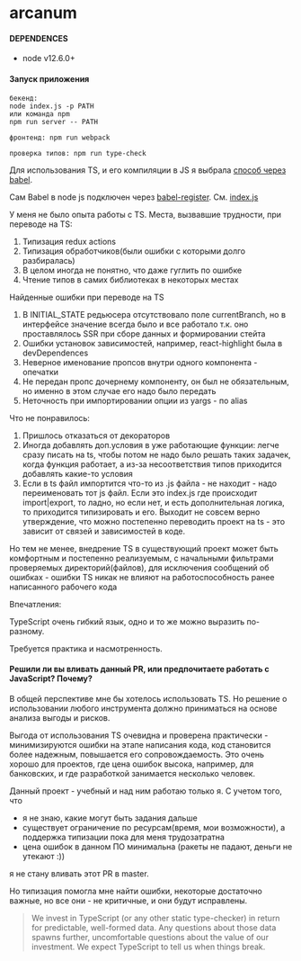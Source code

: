 # arcanum

#### DEPENDENCES
 - node v12.6.0+

#### Запуск приложения
```
бекенд:
node index.js -p PATH
или команда npm
npm run server -- PATH

фронтенд: npm run webpack

проверка типов: npm run type-check
```
Для использования TS, и его компиляции в JS я выбрала [способ через babel](https://devblogs.microsoft.com/typescript/typescript-and-babel-7/). 

Сам Babel в node js подключен через [babel-register](https://babeljs.io/docs/en/babel-register). См. [index.js](https://github.com/Astarta0/shri-arcanum/blob/typescript/index.js)

У меня не было опыта работы с TS.
Места, вызвавшие трудности, при переводе на TS:
1. Типизация redux actions
2. Типизация обработчиков(были ошибки с которыми долго разбиралась)
3. В целом иногда не понятно, что даже гуглить по ошибке
4. Чтение типов в самих библиотеках в некоторых местах

Найденные ошибки при переводе на TS
1. В INITIAL_STATE редьюсера отсутствовало поле currentBranch, но в интерфейсе значение всегда
было и все работало т.к. оно проставлялось SSR при сборе данных и формировании стейта
2. Ошибки установок зависимостей, например, react-highlight была в devDependences
3. Неверное именование пропсов внутри одного компонента - опечатки
4. Не передан пропс дочернему компоненту, он был не обязательным, но именно в этом случае его надо было передать
5. Неточность при импортировании опции из yargs - по alias

Что не понравилось:
1. Пришлось отказаться от декораторов
2. Иногда добавлять доп.условия в уже работающие функции: 
легче сразу писать на ts, чтобы потом не надо было решать таких задачек, когда функция работает,
а из-за несоответствия типов приходится добавлять какие-то условия
3. Если в ts файл импортится что-то из .js файла - не находит - надо переименовать тот js файл.
Если это index.js где происходит import|export, то ладно, но если нет, и есть дополнительная логика, то приходится
типизировать и его. Выходит не совсем верно утверждение, что можно постепенно переводить проект на ts - это зависит от связей и зависимостей в коде.

Но тем не менее, внедрение TS в существующий проект может быть комфортным и постепенно реализуемым, с начальными фильтрами проверяемых директорий(файлов), для исключения сообщений об ошибках - ошибки TS никак не влияют на работоспособность ранее написанного рабочего кода

Впечатления:

TypeScript очень гибкий язык, одно и то же можно выразить по-разному.

Требуется практика и насмотренность.

#### Решили ли вы вливать данный PR, или предпочитаете работать с JavaScript? Почему?

В общей перспективе мне бы хотелось использовать TS.
Но решение о использовании любого инструмента должно приниматься на основе анализа выгоды и рисков.

Выгода от использования TS очевидна и проверена практически - минимизируются ошибки на этапе написания кода, код становится более надежным, повышается его сопровождаемость.
Это очень хорошо для проектов, где цена ошибок высока, например, для банковских, и где разработкой занимается несколько человек.

Данный проект - учебный и над ним работаю только я. 
С учетом того, что 

- я не знаю, какие могут быть задания дальше
- существует ограничение по ресурсам(время, мои возможности), а поддержка типизации пока для меня трудозатратна
- цена ошибок в данном ПО минимальна (ракеты не падают, деньги не утекают :))

 я не стану вливать этот PR в master. 
 
Но типизация помогла мне найти ошибки, некоторые достаточно важные, но все они - не критичные, и они будут исправлены.


>We invest in TypeScript (or any other static type-checker) in return for predictable,
well-formed data. Any questions about those data spawns further,
uncomfortable questions about the value of our investment.
We expect TypeScript to tell us when things break.
